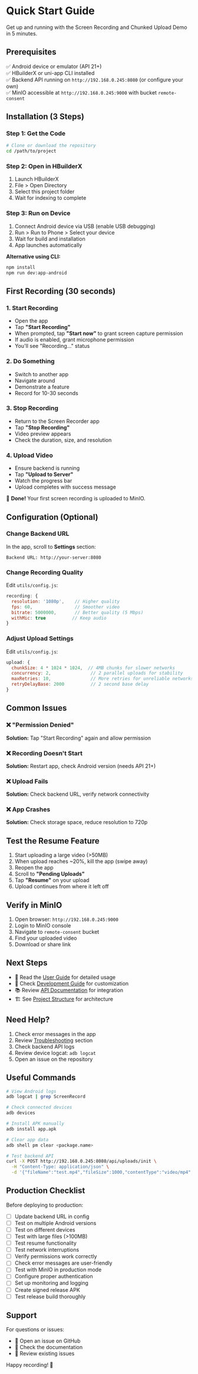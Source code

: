 # Quick Start Guide

Get up and running with the Screen Recording and Chunked Upload Demo in 5 minutes.

## Prerequisites

✅ Android device or emulator (API 21+)  
✅ HBuilderX or uni-app CLI installed  
✅ Backend API running on `http://192.168.0.245:8080` (or configure your own)  
✅ MinIO accessible at `http://192.168.0.245:9000` with bucket `remote-consent`

## Installation (3 Steps)

### Step 1: Get the Code

```bash
# Clone or download the repository
cd /path/to/project
```

### Step 2: Open in HBuilderX

1. Launch HBuilderX
2. File > Open Directory
3. Select this project folder
4. Wait for indexing to complete

### Step 3: Run on Device

1. Connect Android device via USB (enable USB debugging)
2. Run > Run to Phone > Select your device
3. Wait for build and installation
4. App launches automatically

**Alternative using CLI:**

```bash
npm install
npm run dev:app-android
```

## First Recording (30 seconds)

### 1. Start Recording
- Open the app
- Tap **"Start Recording"**
- When prompted, tap **"Start now"** to grant screen capture permission
- If audio is enabled, grant microphone permission
- You'll see "Recording..." status

### 2. Do Something
- Switch to another app
- Navigate around
- Demonstrate a feature
- Record for 10-30 seconds

### 3. Stop Recording
- Return to the Screen Recorder app
- Tap **"Stop Recording"**
- Video preview appears
- Check the duration, size, and resolution

### 4. Upload Video
- Ensure backend is running
- Tap **"Upload to Server"**
- Watch the progress bar
- Upload completes with success message

🎉 **Done!** Your first screen recording is uploaded to MinIO.

## Configuration (Optional)

### Change Backend URL

In the app, scroll to **Settings** section:
```
Backend URL: http://your-server:8080
```

### Change Recording Quality

Edit `utils/config.js`:

```javascript
recording: {
  resolution: '1080p',    // Higher quality
  fps: 60,                // Smoother video
  bitrate: 5000000,       // Better quality (5 Mbps)
  withMic: true          // Keep audio
}
```

### Adjust Upload Settings

Edit `utils/config.js`:

```javascript
upload: {
  chunkSize: 4 * 1024 * 1024,  // 4MB chunks for slower networks
  concurrency: 2,               // 2 parallel uploads for stability
  maxRetries: 10,               // More retries for unreliable networks
  retryDelayBase: 2000          // 2 second base delay
}
```

## Common Issues

### ❌ "Permission Denied"
**Solution:** Tap "Start Recording" again and allow permission

### ❌ Recording Doesn't Start
**Solution:** Restart app, check Android version (needs API 21+)

### ❌ Upload Fails
**Solution:** Check backend URL, verify network connectivity

### ❌ App Crashes
**Solution:** Check storage space, reduce resolution to 720p

## Test the Resume Feature

1. Start uploading a large video (>50MB)
2. When upload reaches ~20%, kill the app (swipe away)
3. Reopen the app
4. Scroll to **"Pending Uploads"**
5. Tap **"Resume"** on your upload
6. Upload continues from where it left off

## Verify in MinIO

1. Open browser: `http://192.168.0.245:9000`
2. Login to MinIO console
3. Navigate to `remote-consent` bucket
4. Find your uploaded video
5. Download or share link

## Next Steps

- 📖 Read the [User Guide](USAGE.md) for detailed usage
- 🔧 Check [Development Guide](DEVELOPMENT.md) for customization
- 📚 Review [API Documentation](API.md) for integration
- 🏗️ See [Project Structure](PROJECT_STRUCTURE.md) for architecture

## Need Help?

1. Check error messages in the app
2. Review [Troubleshooting](USAGE.md#troubleshooting) section
3. Check backend API logs
4. Review device logcat: `adb logcat`
5. Open an issue on the repository

## Useful Commands

```bash
# View Android logs
adb logcat | grep ScreenRecord

# Check connected devices
adb devices

# Install APK manually
adb install app.apk

# Clear app data
adb shell pm clear <package.name>

# Test backend API
curl -X POST http://192.168.0.245:8080/api/uploads/init \
  -H "Content-Type: application/json" \
  -d '{"fileName":"test.mp4","fileSize":1000,"contentType":"video/mp4","bucket":"remote-consent"}'
```

## Production Checklist

Before deploying to production:

- [ ] Update backend URL in config
- [ ] Test on multiple Android versions
- [ ] Test on different devices
- [ ] Test with large files (>100MB)
- [ ] Test resume functionality
- [ ] Test network interruptions
- [ ] Verify permissions work correctly
- [ ] Check error messages are user-friendly
- [ ] Test with MinIO in production mode
- [ ] Configure proper authentication
- [ ] Set up monitoring and logging
- [ ] Create signed release APK
- [ ] Test release build thoroughly

## Support

For questions or issues:
- 📧 Open an issue on GitHub
- 📖 Check the documentation
- 💬 Review existing issues

Happy recording! 🎥
